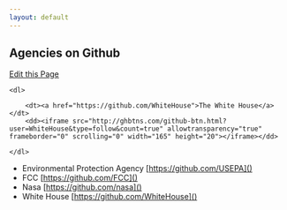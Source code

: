 ```yaml
---
layout: default
---
```


## Agencies on Github

<a class="btn btn-mini pull-right forkModalTrigger" href="https://github.com/lukecharde/govgit">Edit this Page</a>

<div class="on-github">

	<dl>

		<dt><a href="https://github.com/WhiteHouse">The White House</a></dt>
		<dd><iframe src="http://ghbtns.com/github-btn.html?user=WhiteHouse&type=follow&count=true" allowtransparency="true" frameborder="0" scrolling="0" width="165" height="20"></iframe></dd>

	</dl>

- Environmental Protection Agency [https://github.com/USEPA]() 
- FCC [https://github.com/FCC]()
- Nasa [https://github.com/nasa]()
- White House [https://github.com/WhiteHouse]()



</div>

